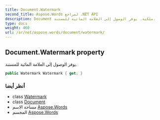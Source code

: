 ```yaml
---
title: Document.Watermark
second_title: Aspose.Words لمراجع .NET API
description: Document ملكية. يوفر الوصول إلى العلامة المائية للمستند.
type: docs
weight: 460
url: /ar/net/aspose.words/document/watermark/
---
```

## Document.Watermark property

يوفر الوصول إلى العلامة المائية للمستند.

```csharp
public Watermark Watermark { get; }
```

### أنظر أيضا

* class [Watermark](../../watermark/)
* class [Document](../)
* مساحة الاسم [Aspose.Words](../../document/)
* المجسم [Aspose.Words](../../../)


